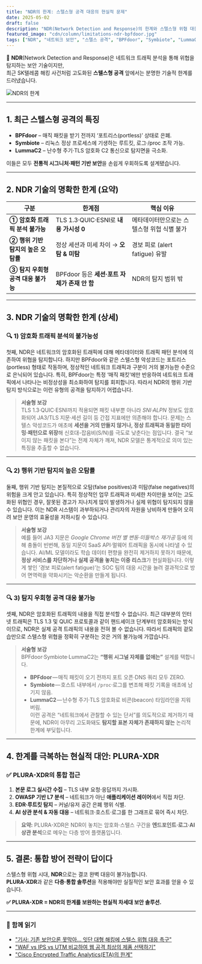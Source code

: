 ```yaml
---
title: "NDR의 한계: 스텔스형 공격 대응의 현실적 문제"
date: 2025-05-02
draft: false
description: "NDR(Network Detection and Response)의 한계와 스텔스형 위협 대응을 위한 현실적인 접근 방안을 탐구합니다."
featured_image: "cdn/column/limitations-ndr-bpfdoor.jpg"
tags: ["NDR", "네트워크 보안", "스텔스 공격", "BPFdoor", "Symbiote", "LummaC2", "암호화 트래픽", "보안 솔루션", "PLURA-XDR"]
---
```


📡 **NDR**(Network Detection and Response)은 네트워크 트래픽 분석을 통해 위협을 탐지하는 보안 기술이지만,  
최근 SK텔레콤 해킹 사건처럼 고도화된 **스텔스형 공격** 앞에서는 분명한 기술적 한계를 드러냈습니다.

![NDR의 한계](https://blog.plura.io/cdn/column/limitations-ndr-bpfdoor.jpg)

<!--more-->

---

## 1. 최근 스텔스형 공격의 특징

* **BPFdoor** – 매직 패킷을 받기 전까지 ‘포트리스(portless)’ 상태로 은폐.  
* **Symbiote** – 리눅스 정상 프로세스에 기생하는 루트킷, 로그·/proc 조작 가능.  
* **LummaC2** – 난수형 주기·TLS 암호화 C2 통신으로 탐지면을 극소화.

이들은 모두 **전통적 시그니처·패턴 기반 보안**을 손쉽게 우회하도록 설계됐습니다.

---

## 2. NDR 기술의 명확한 한계 (요약)

| 구분 | 한계점 | 핵심 이유 |
|------|--------|-----------|
| **① 암호화 트래픽 분석 불가능** | TLS 1.3·QUIC·ESNI로 **내용 가시성 0** | 메타데이터만으로는 스텔스형 위협 식별 불가 |
| **② 행위 기반 탐지의 높은 오탐률** | 정상 세션과 미세 차이 → **오탐 & 미탐** | 경보 피로 (alert fatigue) 유발 |
| **③ 탐지 우회형 공격 대응 불가능** | BPFdoor 등은 **세션·포트 자체가 존재 안 함** | NDR의 탐지 범위 밖 |

---

## 3. NDR 기술의 명확한 한계 (상세)

### 🔍 1) 암호화 트래픽 분석의 불가능성
첫째, NDR은 네트워크의 암호화된 트래픽에 대해 메타데이터와 트래픽 패턴 분석에 의존하여 위협을 탐지합니다. 하지만 BPFdoor와 같은 스텔스형 악성코드는 포트리스(portless) 형태로 작동하며, 정상적인 네트워크 트래픽과 구분이 거의 불가능한 수준으로 은닉되어 있습니다. 특히, BPFdoor는 특정 ‘매직 패킷’에만 반응하여 네트워크 트래픽에서 나타나는 비정상성을 최소화하여 탐지를 회피합니다. 따라서 NDR의 행위 기반 탐지 방식으로는 이런 유형의 공격을 탐지하기 어렵습니다.  

> **서술형 보강**  
> TLS 1.3·QUIC·ESNI까지 적용되면 패킷 내부뿐 아니라 _SNI·ALPN_ 정보도 암호화되어 JA3/TLS 지문·세션 길이 등 간접 지표에만 의존해야 합니다. 문제는 스텔스 악성코드가 애초에 **세션을 거의 만들지 않거나, 정상 트래픽과 동일한 타이밍·패턴으로 위장**해 신호대-잡음비(S/N)를 극도로 낮춘다는 점입니다. 결국 “보이지 않는 패킷을 본다”는 전제 자체가 깨져, NDR 모델은 통계적으로 의미 있는 특징을 추출할 수 없습니다.

---

### 🔍 2) 행위 기반 탐지의 높은 오탐률
둘째, 행위 기반 탐지는 본질적으로 오탐(false positives)과 미탐(false negatives)의 위험을 크게 안고 있습니다. 특히 정상적인 업무 트래픽과 미세한 차이만을 보이는 고도화된 위협인 경우, 잘못된 경고가 지나치게 많이 발생하거나 실제 위협이 탐지되지 않을 수 있습니다. 이는 NDR 시스템이 과부하되거나 관리자의 자원을 낭비하게 만들어 오히려 보안 운영의 효율성을 저하시킬 수 있습니다.  

> **서술형 보강**  
> 예를 들어 JA3 지문은 _Google Chrome 버전 별 변동_·_미들박스 재가공_ 등에 의해 충돌이 빈번해, 동일 지문이 SaaS API·멀웨어 트래픽을 동시에 나타낼 수 있습니다. AI/ML 모델이라도 학습 데이터 편향을 완전히 제거하지 못하기 때문에, **정상 서비스를 차단하거나 실제 공격을 놓치는 이중 리스크**가 현실화됩니다. 이렇게 쌓인 ‘경보 피로(alert fatigue)’는 SOC 팀의 대응 시간을 늘려 결과적으로 방어 면역력을 약화시키는 악순환을 만들게 됩니다.

---

### 🔍 3) 탐지 우회형 공격 대응 불가능
셋째, NDR은 암호화된 트래픽의 내용을 직접 분석할 수 없습니다. 최근 대부분의 인터넷 트래픽은 TLS 1.3 및 QUIC 프로토콜과 같이 핸드셰이크 단계부터 암호화되는 방식이므로, NDR은 실제 공격 트래픽의 내용을 전혀 볼 수 없습니다. 따라서 트래픽의 겉모습만으로 스텔스형 위협을 정확히 구분하는 것은 거의 불가능에 가깝습니다.  

> **서술형 보강**  
> BPFdoor·Symbiote·LummaC2는 **“행위 시그널 자체를 없애는”** 설계를 택합니다.  
> * **BPFdoor** — 매직 패킷이 오기 전까지 포트 오픈·DNS 쿼리 모두 ZERO.  
> * **Symbiote** — 호스트 내부에서 `/proc`·로그를 변조해 패킷 기록을 애초에 남기지 않음.  
> * **LummaC2** — 난수형 주기·TLS 암호화로 비콘(beacon) 타임라인을 지워 버림.  
> 이런 공격은 “네트워크에서 관찰할 수 있는 단서”를 의도적으로 제거하기 때문에, NDR이 아무리 고도화돼도 **탐지할 표본 자체가 존재하지 않는** 논리적 한계에 부딪힙니다.

---

## 4. 한계를 극복하는 현실적 대안: **PLURA-XDR**

### ✅ PLURA-XDR의 통합 접근

1. **본문 로그 실시간 수집** – TLS 내부 요청·응답까지 가시화.  
2. **OWASP 기반 L7 분석** – 네트워크가 아닌 **애플리케이션 레이어**에서 직접 차단.  
3. **EDR·루트킷 탐지** – 커널/유저 공간 은폐 행위 식별.  
4. **AI 상관 분석 & 자동 대응** – 네트워크·호스트·로그를 한 그래프로 묶어 즉시 차단.

> **요약:** PLURA-XDR은 NDR이 놓치는 암호화·스텔스 구간을 **엔드포인트·로그·AI 상관 분석**으로 메우는 다층 방어 플랫폼입니다.

---

## 5. 결론: 통합 방어 전략이 답이다

스텔스형 위협 시대, **NDR**으로는 결코 완벽 대응이 불가능합니다.  
**PLURA-XDR**과 같은 **다층·통합 솔루션**을 적용해야만 실질적인 보안 효과를 얻을 수 있습니다.

**✅ PLURA-XDR = NDR의 한계를 보완하는 현실적 차세대 보안 솔루션.**

---

### 📖 **함께 읽기**
* ["기사: 기존 보안으론 못막아… 잇단 대형 해킹에 스텔스 위협 대응 촉구"](https://n.news.naver.com/article/018/0006002991)
* ["WAF vs IPS vs UTM 비교하여 웹 공격 최상의 제품 선택하기"](https://blog.plura.io/ko/column/waf_ips_utm_comparison/)
* ["Cisco Encrypted Traffic Analytics(ETA)의 한계"](https://community.cisco.com/t5/security-knowledge-base/cisco-eta-feature-encrypted-traffic-analysis-at-glance/ta-p/4783197)
